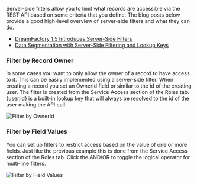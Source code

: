 Server-side filters allow you to limit what records are accessible via the REST API based on some criteria that you define. The blog posts below provide a good high-level overview of server-side filters and what they can do.

* [DreamFactory 1.5 Introduces Server-Side Filters](http://blog.dreamfactory.com/dreamfactory-introduces-server-side-filters)
* [Data Segmentation with Server-Side Filtering and Lookup Keys](http://blog.dreamfactory.com/data-segmentation-with-server-side-filtering-and-lookup-keys)

### Filter by Record Owner

In some cases you want to only allow the owner of a record to have access to it. This can be easily implemented using a server-side filter. When creating a record you set an OwnerId field or similar to the id of the creating user. The filter is created from the Service Access section of the Roles tab. {user.id} is a built-in lookup key that will always be resolved to the id of the user making the API call.

![Filter by OwnerId](http://www.dreamfactory.net/dsp/images/1.png)

### Filter by Field Values

You can set up filters to restrict access based on the value of one or more fields. Just like the previous example this is done from the Service Access section of the Roles tab. Click the AND/OR to toggle the logical operator for multi-line filters.

![Filter by Field Values](http://www.dreamfactory.net/dsp/images/2.png)



